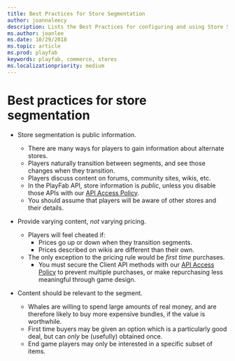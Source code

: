 ```yaml
---
title: Best Practices for Store Segmentation
author: joannaleecy
description: Lists the Best Practices for configuring and using Store Segmentation.
ms.author: joanlee
ms.date: 10/29/2018
ms.topic: article
ms.prod: playfab
keywords: playfab, commerce, stores
ms.localizationpriority: medium
---
```


# Best practices for store segmentation

- Store segmentation is public information.
  - There are many ways for players to gain information about alternate stores.
  - Players naturally transition between segments, and see those changes when they transition.
  - Players discuss content on forums, community sites, wikis, etc.
  - In the PlayFab API, store information is *public*, unless you disable those APIs with our [API Access Policy](../../../api-references/api-access-policy.md).
  - You should assume that players will be aware of other stores and their details.

- Provide varying content, *not* varying pricing.
  - Players will feel cheated if:
    - Prices go up or down when they transition segments.
    - Prices described on wikis are different than their own.
  - The only exception to the pricing rule would be *first time* purchases.
    - You must secure the Client API methods with our [API Access Policy](../../../api-references/api-access-policy.md) to prevent multiple purchases, or make repurchasing less meaningful through game design.

- Content should be relevant to the segment.
  - Whales are willing to spend large amounts of real money, and are therefore likely to buy more expensive bundles, if the value is worthwhile.
  - First time buyers may be given an option which is a particularly good deal, but can *only* be (usefully) obtained once.
  - End game players may only be interested in a specific subset of items.
